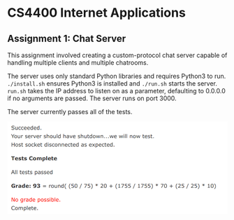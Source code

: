 # CS4400 Internet Applications

## Assignment 1: Chat Server

This assignment involved creating a custom-protocol chat server capable of handling multiple clients and multiple chatrooms.

The server uses only standard Python libraries and requires Python3 to run. `./install.sh` ensures Python3 is installed and `./run.sh` starts the server. `run.sh` takes the IP address to listen on as a parameter, defaulting to 0.0.0.0 if no arguments are passed. The server runs on port 3000.

The server currently passes all of the tests.

![Tests passed](tests-passed.png)
